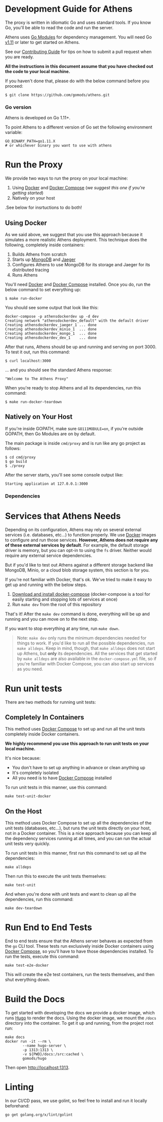# Development Guide for Athens

The proxy is written in idiomatic Go and uses standard tools. If you know Go, you'll be able to read the code and run the server.

Athens uses [Go Modules](https://golang.org/cmd/go/#hdr-Modules__module_versions__and_more) for dependency management. You will need Go [v1.11](https://golang.org/dl) or later to get started on Athens.

See our [Contributing Guide](CONTRIBUTING.md) for tips on how to submit a pull request when you are ready.

**All the instructions in this document assume that you have checked out the code to your local machine.**

If you haven't done that, please do with the below command before you proceed:

```console
$ git clone https://github.com/gomods/athens.git
```

### Go version

Athens is developed on Go 1.11+.

To point Athens to a different version of Go set the following environment variable:

```console
GO_BINARY_PATH=go1.11.X
# or whichever binary you want to use with athens
```

# Run the Proxy

We provide two ways to run the proxy on your local machine:

1. Using [Docker](https://www.docker.com/) and [Docker Compose](https://docs.docker.com/compose/) (_we suggest this one if you're getting started_)
2. Natively on your host

.See below for insrtuctions to do both!

## Using Docker

As we said above, we suggest that you use this approach because it simulates a more realistic Athens deployment. This technique does the following, completely inside containers:

1. Builds Athens from scratch
2. Starts up [MongoDB](https://www.mongodb.com/) and [Jaeger](https://www.jaegertracing.io/)
3. Configures Athens to use MongoDB for its storage and Jaeger for its distributed tracing
4. Runs Athens

You'll need [Docker](https://www.docker.com/) and [Docker Compose](https://docs.docker.com/compose/) installed. Once you do, run the below command to set everything up:

```console
$ make run-docker
```

You should see some output that look like this:

```console
docker-compose -p athensdockerdev up -d dev
Creating network "athensdockerdev_default" with the default driver
Creating athensdockerdev_jaeger_1 ... done
Creating athensdockerdev_minio_1  ... done
Creating athensdockerdev_mongo_1  ... done
Creating athensdockerdev_dev_1    ... done
```

After that runs, Athens should be up and running and serving on port 3000. To test it out, run this command:

```console
$ curl localhost:3000
```

... and you should see the standard Athens response:

```console
"Welcome to The Athens Proxy"
```

When you're ready to stop Athens and all its dependencies, run this command:

```console
$ make run-docker-teardown
```

## Natively on Your Host

If you're inside GOPATH, make sure `GO111MODULE=on`, if you're outside GOPATH, then Go Modules are on by default.

The main package is inside `cmd/proxy` and is run like any go project as follows: 

```console
$ cd cmd/proxy
$ go build
$ ./proxy
```

After the server starts, you'll see some console output like:

```console
Starting application at 127.0.0.1:3000
```

### Dependencies

# Services that Athens Needs

Depending on its configuration, Athens may rely on several external services (i.e. databases, etc...) to function properly. We use [Docker](http://docker.com/) images to configure and run those services. **However, Athens does not require any of these external services by default**. For example, the default storage driver is memory, but you can opt-in to using the `fs` driver. Neither would require any external service dependencies.

But if you'd like to test out Athens against a different storage backend like MongoDB, Minio, or a cloud blob storage system, this section is for you.

If you're not familiar with Docker, that's ok. We've tried to make it easy to get up and running with the below steps.

1. [Download and install docker-compose](https://docs.docker.com/compose/install/) (docker-compose is a tool for easily starting and stopping lots of services at once)
2. Run `make dev` from the root of this repository

That's it! After the `make dev` command is done, everything will be up and running and you can move on to the next step.

If you want to stop everything at any time, run `make down`.

>Note: `make dev` only runs the minimum dependencies needed for things to work. If you'd like to run all the possible dependencies, run `make alldeps`. Keep in mind, though, that `make alldeps` does not start up Athens, but **only** its dependencies.
>All the services that get started by `make alldeps` are also available in the `docker-compose.yml` file, so if you're familiar with Docker Compose, you can also start up services as you need.

# Run unit tests

There are two methods for running unit tests:

## Completely In Containers

This method uses [Docker Compose](https://docs.docker.com/compose/) to set up and run all the unit tests completely inside Docker containers. 

**We highly recommend you use this approach to run unit tests on your local machine.**

It's nice because:

- You don't have to set up anything in advance or clean anything up
- It's completely isolated
- All you need is to have [Docker Compose](https://docs.docker.com/compose/) installed

To run unit tests in this manner, use this command:

```console
make test-unit-docker
```

## On the Host

This method uses Docker Compose to set up all the dependencies of the unit tests (databases, etc...), but runs the unit tests directly on your host, not in a Docker container. This is a nice approach because you can keep all the dependency services running at all times, and you can run the actual unit tests very quickly.

To run unit tests in this manner, first run this command to set up all the dependencies:

```console
make alldeps
```

Then run this to execute the unit tests themselves:

```console
make test-unit
```

And when you're done with unit tests and want to clean up all the dependencies, run this command:

```console
make dev-teardown
```

# Run End to End Tests

End to end tests ensure that the Athens server behaves as expected from the `go` CLI tool. These tests run exclusively inside Docker containers using [Docker Compose](https://docs.docker.com/compose/), so you'll have to have those dependencies installed. To run the tests, execute this command:

```console
make test-e2e-docker
```

This will create the e2e test containers, run the tests themselves, and then shut everything down.

# Build the Docs

To get started with developing the docs we provide a docker image, which runs [Hugo](https://gohugo.io/) to render the docs. Using the docker image, we mount the `/docs` directory into the container. To get it up and running, from the project root run:

```
make docs
docker run -it --rm \
        --name hugo-server \
        -p 1313:1313 \
        -v ${PWD}/docs:/src:cached \
        gomods/hugo
```

Then open [http://localhost:1313](http://localhost:1313/).

# Linting

In our CI/CD pass, we use golint, so feel free to install and run it locally beforehand:

```
go get golang.org/x/lint/golint
```
